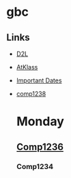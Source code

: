 # gbc
## Links
- [D2L](https://learn.georgebrown.ca)
- [AtKlass](https://app.atklass.com)
- [Important Dates](https://www.georgebrown.ca/current-students/important-dates?term=27246&category=131)
- [comp1238](comp1238.md)

  # Monday
  ## [Comp1236](https://learn.georgebrown.ca/d2l/home/337951)
  ### Comp1234
